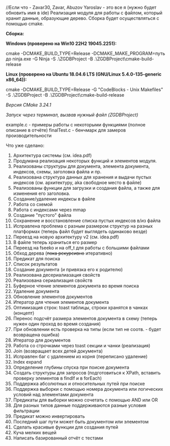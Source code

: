 //Если что - Zavar30, Zavar, Abuzov Yaroslav - это все я (нужно будет обновить имя в ide)
Реализация модуля для работы с файлом, который хранит данные, образующие дерево. Сборка будет осуществляться с помощью cmake.

**Сборка:**

**Windows (проверено на Win10 22H2 19045.2251):**

cmake -DCMAKE_BUILD_TYPE=Release -DCMAKE_MAKE_PROGRAM=путь до ninja.exe -G Ninja -S .\ZGDBProject -B .\ZGDBProject\cmake-build-release

**Linux (проверено на Ubuntu 18.04.6 LTS (GNU/Linux 5.4.0-135-generic x86_64)):**

cmake -DCMAKE_BUILD_TYPE=Release -G "CodeBlocks - Unix Makefiles" -S .\ZGDBProject -B .\ZGDBProject\cmake-build-release

_Версия CMake 3.24.1_

_Запуск через терминал, вызвав нужный файл (ZGDBProject)_

example.c - примеры работы с некоторыми функциями (полное описание в отчёте)
finalTest.c - бенчмарк для замеров производительности

Что уже сделано:
1) Архитектура системы (см. idea.pdf)
2) Продумана реализация некоторых функций и элементов модуля.
3) Реализованы структуры для документа, элемента документа, индексов, схемы, заголовка файла и пр.
4) Реализована структура данных для хранения и выдачи пустых индексов (см. архитектуру, aka свободное место в файле)
5) Реализованы функции для загрузки и создания файла, а также для изменения его заголовка.
6) Создание/удаление индексы в файле
7) Работа со схемой
8) Работа с индексами через mmap
9) Создание "пустого" файла 
10) Сохранение и восстановление списка пустых индексов в/из файла
11) Исправлена проблема с разным размером структур на разных платформах (теперь файл будет выглядеть одинаково везде)
12) Переезд на новую архитектуру v2 (см. idea.pdf)
13) В файле теперь храниться его размер
14) Переезд на fseeko и на off_t для работы с большими файлами
15) Обход дерева (~~пока рекурсивно~~ итеративно)
16) Предикат для поиска
17) Список результатов
18) Создание документа (и привязка его к родителю)
19) Реализована десериалиазация свойств
20) Реализована сериализация свойств
21) Буферное чтение элементов документа во время поиска
22) Удаление документа
23) Обновление элементов документов
24) Итератор для чтения элементов документа
25) Оптимизация строк: toast таблицы, строки хранятся в чанках (концепт)
26) Перенос подсчёт размера элементов документа в схему (теперь нужен один проход во время создания)
27) При обновлении есть проверка на типы (если тип не соотв. - будет возвращена ошибка)
28) Итератор для документов
29) Работа со строчками через toast секции и чанки (реализация)
30) Join (возвращает всех детей документа)
31) Исправлен баг с удалением из корня (переписано удаление)
32) Index expand
33) Определение глубины спуска при поиске документа
34) Создать структуры для запросов (подготовиться к XPath, вставить проверку элементов в findIf и в forEach)
35) Поддержка абсолютных и относительных путей при поиске
36) Поддержка выборки с помощью номера документа или логических условий над элементами документа
37) Предикаты для выборки можно сочетать с помощью AND или OR
38) Для разных типов данные поддерживаются разные условия фильтрации
39) Предикат можно инвертировать
40) Последний шаг пути может быть документом или элементом
41) Сделать красивые функции для создания путей
42) Куча мелких вещей
43) Написать базированный отчёт с тестами
